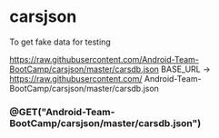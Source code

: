 # carsjson
To get fake data for testing


https://raw.githubusercontent.com/Android-Team-BootCamp/carsjson/master/carsdb.json
BASE_URL -> https://raw.githubusercontent.com/
Android-Team-BootCamp/carsjson/master/carsdb.json



### @GET("Android-Team-BootCamp/carsjson/master/carsdb.json")
